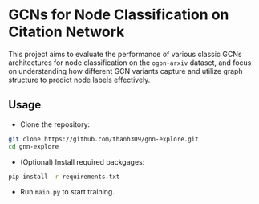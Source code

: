 # GCNs for Node Classification on Citation Network

This project aims to evaluate the performance of various classic GCNs architectures for node classification on the `ogbn-arxiv` dataset, and focus on understanding how different GCN variants
capture and utilize graph structure to predict node labels effectively.

## Usage

* Clone the repository:

```bash
git clone https://github.com/thanh309/gnn-explore.git
cd gnn-explore
```

* (Optional) Install required packgages:

```bash
pip install -r requirements.txt
```

* Run `main.py` to start training.
